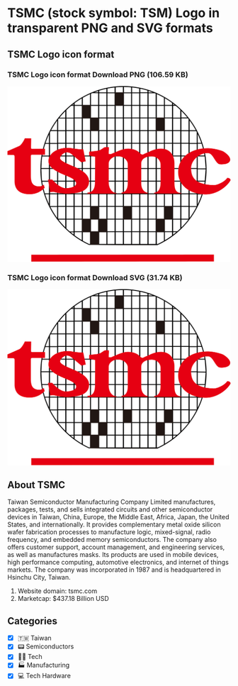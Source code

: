 # TSMC (stock symbol: TSM) Logo in transparent PNG and SVG formats

## TSMC Logo icon format

### TSMC Logo icon format Download PNG (106.59 KB)

![TSMC Logo icon format Download PNG (106.59 KB)](/img/orig/TSM-f70117e2.png)

### TSMC Logo icon format Download SVG (31.74 KB)

![TSMC Logo icon format Download SVG (31.74 KB)](/img/orig/TSM-f424c30e.svg)

## About TSMC

Taiwan Semiconductor Manufacturing Company Limited manufactures, packages, tests, and sells integrated circuits and other semiconductor devices in Taiwan, China, Europe, the Middle East, Africa, Japan, the United States, and internationally. It provides complementary metal oxide silicon wafer fabrication processes to manufacture logic, mixed-signal, radio frequency, and embedded memory semiconductors. The company also offers customer support, account management, and engineering services, as well as manufactures masks. Its products are used in mobile devices, high performance computing, automotive electronics, and internet of things markets. The company was incorporated in 1987 and is headquartered in Hsinchu City, Taiwan.

1. Website domain: tsmc.com
2. Marketcap: $437.18 Billion USD


## Categories
- [x] 🇹🇼 Taiwan
- [x] 📟 Semiconductors
- [x] 👩‍💻 Tech
- [x] 🏭 Manufacturing
- [x] 💻 Tech Hardware
